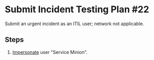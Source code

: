 # Submit Incident Testing Plan #22

Submit an urgent incident as an ITIL user; network not applicable.

## Steps

1. [Impersonate](../Impersonation.md) user "Service Minion".
